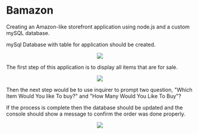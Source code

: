 # Bamazon
Creating an Amazon-like storefront application using node.js and a custom mySQL database.

mySql Database with table for application should be created.

<p align="center">
  <img src="../images/mysqldatabase.jpg" />
</p>

The first step of this application is to display all items that are for sale.

<p align="center">
  <img src="../images/bamazon.jpg" />
</p>

Then the next step would be to use inquirer to prompt two question, "Which Item Would You like To buy?" and "How Many Would You Like To Buy"?

If the process is complete then the database should be updated and the console should show a message to confirm the order was done properly.

<p align="center">
  <img src="../images/bamazon3.jpg" />
</p>
